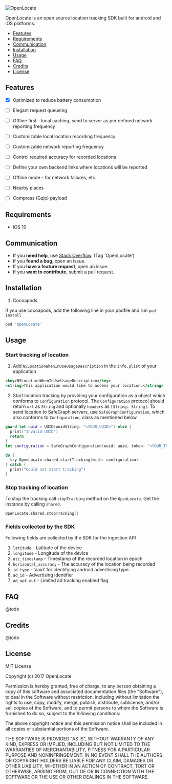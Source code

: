 ![OpenLocate](http://imageshack.com/a/img922/4800/Pihgqn.png)


OpenLocate is an open source location tracking SDK built for android and iOS platforms.  

- [Features](#features)
- [Requirements](#requirements)
- [Communication](#communication)
- [Installation](#installation)
- [Usage](#usage)
- [FAQ](#faq)
- [Credits](#credits)
- [License](#license)

## Features

- [x] Optimized to reduce battery consumption
- [ ] Elegant request queueing
- [ ] Offline first - local caching, send to server as per defined network reporting frequency 
- [ ] Customizable local location recording frequency
- [ ] Customizable network reporting frequency
- [ ] Control required accuracy for recorded locations
- [ ] Define your own backend links where locations will be reported
- [ ] Offline mode - for network failures, etc
- [ ] Nearby places
- [ ] Compress (Gzip) payload


## Requirements

- iOS 10

## Communication

- If you **need help**, use [Stack Overflow](https://stackoverflow.com). (Tag 'OpenLocate') 
- If you **found a bug**, open an issue.
- If you **have a feature request**, open an issue.
- If you **want to contribute**, submit a pull request.

## Installation

1. Cocoapods

If you use cocoapods, add the following line in your podfile and run `pod install`

```ruby
pod 'OpenLocate'
```

## Usage

### Start tracking of location

1. Add `NSLocationWhenInUseUsageDescription` in the `info.plist` of your application

```xml
<key>NSLocationWhenInUseUsageDescription</key>
<string>This application would like to access your location.</string>
```

2. Start location tracking by providing your configuration as a object which conforms to `Configuration` protocol. The `Configuration` protocol should return `url` as `String` and optionally `headers` as `[String: String]`. To send location to SafeGraph servers, use `SafeGraphConfiguration`, which also conforms to `Configuration`, class as mentioned below.

```swift
guard let uuid = UUID(uuidString: "<YOUR_UUID>") else {
  print("Invalid UUID")
  return
}
let configuration = SafeGraphConfiguration(uuid: uuid, token: "<YOUR_TOKEN>")

do {
  try OpenLocate.shared.startTracking(with: configuration)
} catch {
  print("Could not start tracking")
}
```


### Stop tracking of location

To stop the tracking call `stopTracking` method on the `OpenLocate`. Get the instance by calling `shared`.

```swift
OpenLocate.shared.stopTracking()
```

### Fields collected by the SDK

Following fields are collected by the SDK for the ingestion API

1. `latitude` - Latitude of the device
2. `longitude` - Longitude of the device
3. `utc_timestamp` - Timestamp of the recorded location in epoch
4. `horizontal_accuracy` - The accuracy of the location being recorded
5. `id_type` - 'aaid' for identifying android advertising type
6. `ad_id` - Advertising identifier
7. `ad_opt_out` - Limited ad tracking enabled flag

## FAQ

@todo

## Credits

@todo

## License

MIT License

Copyright (c) 2017 OpenLocate

Permission is hereby granted, free of charge, to any person obtaining a copy
of this software and associated documentation files (the "Software"), to deal
in the Software without restriction, including without limitation the rights
to use, copy, modify, merge, publish, distribute, sublicense, and/or sell
copies of the Software, and to permit persons to whom the Software is
furnished to do so, subject to the following conditions:

The above copyright notice and this permission notice shall be included in all
copies or substantial portions of the Software.

THE SOFTWARE IS PROVIDED "AS IS", WITHOUT WARRANTY OF ANY KIND, EXPRESS OR
IMPLIED, INCLUDING BUT NOT LIMITED TO THE WARRANTIES OF MERCHANTABILITY,
FITNESS FOR A PARTICULAR PURPOSE AND NONINFRINGEMENT. IN NO EVENT SHALL THE
AUTHORS OR COPYRIGHT HOLDERS BE LIABLE FOR ANY CLAIM, DAMAGES OR OTHER
LIABILITY, WHETHER IN AN ACTION OF CONTRACT, TORT OR OTHERWISE, ARISING FROM,
OUT OF OR IN CONNECTION WITH THE SOFTWARE OR THE USE OR OTHER DEALINGS IN THE
SOFTWARE.